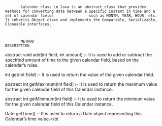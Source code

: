            Calendar class in Java is an abstract class that provides methods for converting date between a specific instant in time and a set of calendar fields                such as MONTH, YEAR, HOUR, etc. It inherits Object class and implements the Comparable, Serializable, Cloneable interfaces.



           METHOD	                                                                   DESCRIPTION

abstract void add(int field, int amount)           :-              It is used to add or subtract the specified amount of time to the given calendar field, based on
                                                                  the calendar’s rules.
                                                          
int get(int field)                                 :-             It is used to return the value of the given calendar field.

abstract int getMaximum(int field)                 :-             It is used to return the maximum value for the given calendar field of this Calendar instance.

abstract int getMinimum(int field)                 :-             It is used to return the minimum value for the given calendar field of this Calendar instance.

Date getTime()                                     :-             It is used to return a Date object representing this Calendar’s time value.</td
